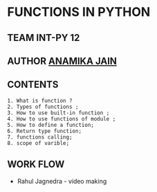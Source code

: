 # FUNCTIONS IN PYTHON
## TEAM INT-PY 12
## AUTHOR [ANAMIKA JAIN](https://github.com/ANAMIKA1410)
## CONTENTS
    1. What is function ?
    2. Types of functions ;
    3. How to use built-in function ;
    4. How to use functions of module ;
    5. How to define a function;
    6. Return type function;
    7. functions calling;
    8. scope of varible;


## WORK FLOW
  * Rahul Jagnedra - video making

